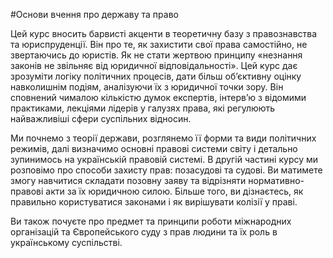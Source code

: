 #Основи вчення про державу та право

  <p>Цей курс вносить барвисті акценти в теоретичну базу з правознавства та юриспруденції. Він про те, як захистити свої права самостійно, не звертаючись до юристів.  Як не стати жертвою принципу «незнання законів не звільняє від юридичної відповідальності». Цей курс дає зрозуміти логіку політичних процесів, дати більш об’єктивну оцінку навколишнім подіям, аналізуючи їх з юридичної точки зору.
Він сповнений чималою кількістю думок експертів, інтерв’ю з відомими практиками, лекціями лідерів у галузях права, які регулюють найважливіші сфери суспільних відносин.</p>
  <p>Ми почнемо з теорії держави, розглянемо її форми та види політичних режимів, далі визначимо основні правові системи світу і детально зупинимось на українській правовій системі. В другій частині курсу ми розповімо про способи захисту прав: позасудові та судові. Ви матимете змогу навчитися складати позовну заяву та відрізняти нормативно-правові акти за їх юридичною силою. Більше того, ви дізнаєтесь, як правильно користуватися законами і як вирішувати колізії у праві.</p> 
  <p>Ви також почуєте про предмет та принципи роботи міжнародних організацій та Європейського суду з прав людини та їх роль в українському суспільстві.</p>
